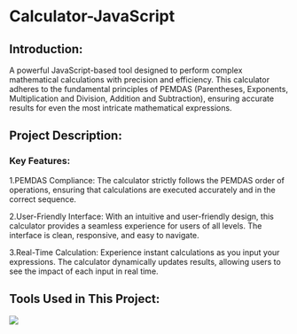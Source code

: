 # Calculator-JavaScript


## Introduction:

A powerful JavaScript-based tool designed to perform complex mathematical calculations with precision and efficiency. This calculator adheres to the fundamental principles of PEMDAS (Parentheses, Exponents, Multiplication and Division, Addition and Subtraction), ensuring accurate results for even the most intricate mathematical expressions.

## Project Description:

### Key Features:

1.PEMDAS Compliance: The calculator strictly follows the PEMDAS order of operations, ensuring that calculations are executed accurately and in the correct sequence.

2.User-Friendly Interface: With an intuitive and user-friendly design, this calculator provides a seamless experience for users of all levels. The interface is clean, responsive, and easy to navigate.

3.Real-Time Calculation: Experience instant calculations as you input your expressions. The calculator dynamically updates results, allowing users to see the impact of each input in real time.


## Tools Used in This Project:
<img src="https://skillicons.dev/icons?i=vscode,html,css,javascript" />
